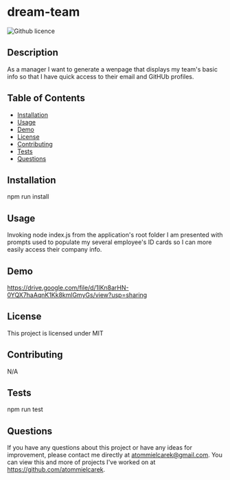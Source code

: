 # dream-team
  ![Github licence](http://img.shields.io/badge/license-MIT-blue.svg)
  
  ## Description 
  As a manager I want to generate a wenpage that displays my team's basic info so that I have quick access to their email and GitHUb profiles.
  ## Table of Contents
  * [Installation](#installation)
  * [Usage](#usage)
  * [Demo](#demo)
  * [License](#license)
  * [Contributing](#contributing)
  * [Tests](#tests)
  * [Questions](#questions)
  
  ## Installation 
  npm run install
  ## Usage 
  Invoking node index.js from the application's root folder I am presented with prompts used to populate my several employee's ID cards so I can more easily access their company info.
  ## Demo
  https://drive.google.com/file/d/1IKn8arHN-0YQX7haAqnK1Kk8kmlGmyGs/view?usp=sharing
  ## License 
  This project is licensed under MIT
  ## Contributing 
  N/A
  ## Tests
  npm run test
  ## Questions
  If you have any questions about this project or have any ideas for improvement, please contact me directly at atommielcarek@gmail.com. You can view this and more of projects I've worked on at https://github.com/atommielcarek.
